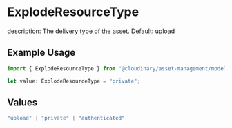 # ExplodeResourceType

description: The delivery type of the asset. Default: upload

## Example Usage

```typescript
import { ExplodeResourceType } from "@cloudinary/asset-management/models/operations";

let value: ExplodeResourceType = "private";
```

## Values

```typescript
"upload" | "private" | "authenticated"
```